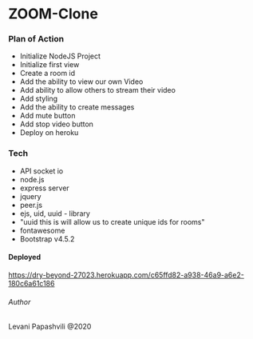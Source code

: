 # ZOOM-Clone

### Plan of Action

- Initialize NodeJS Project 
- Initialize first view 
- Create a room id 
- Add the ability to view our own Video
- Add ability to allow others to stream their video
- Add styling
- Add the ability to create messages
- Add mute button
- Add stop video button
- Deploy on heroku

### Tech

- API socket io
- node.js
- express server
- jquery
- peer.js
- ejs, uid, uuid - library
- "uuid this is will allow us to create unique ids for rooms"
- fontawesome
- Bootstrap v4.5.2

#### Deployed
https://dry-beyond-27023.herokuapp.com/c65ffd82-a938-46a9-a6e2-180c6a61c186


###### Author
Levani Papashvili @2020
